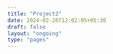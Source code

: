 ```yaml
---
title: "Project2"
date: 2024-02-26T12:02:05+05:30
draft: false
layout: "ongoing"
type: "pages"
---
```


